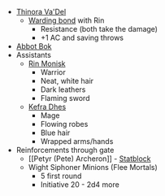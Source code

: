 
* [Thinora Va'Del](https://www.dndbeyond.com/monsters/3838148-lady-thinora-va-del-archmage-of-antiquity)
	* [Warding bond](https://www.dndbeyond.com/spells/warding-bond) with Rin
		* Resistance (both take the damage)
		* +1 AC and saving throws
* [Abbot Bok](https://www.dndbeyond.com/monsters/3821866-abbot-bok)
* Assistants
	* [Rin Monisk](https://www.dndbeyond.com/monsters/4423157-rin-monisk)
		* Warrior
		* Neat, white hair
		* Dark leathers
		* Flaming sword
	* [Kefra Dhes](https://www.dndbeyond.com/monsters/4423204-kefra-dres)
		* Mage
		* Flowing robes
		* Blue hair
		* Wrapped arms/hands
* Reinforcements through gate
	* [[Petyr (Pete) Archeron]] - [Statblock](https://www.dndbeyond.com/monsters/2560883-necromancer-wizard)
	* Wight Siphoner Minions (Flee Mortals)
		* 5 first round
		* Initiative 20 - 2d4 more
